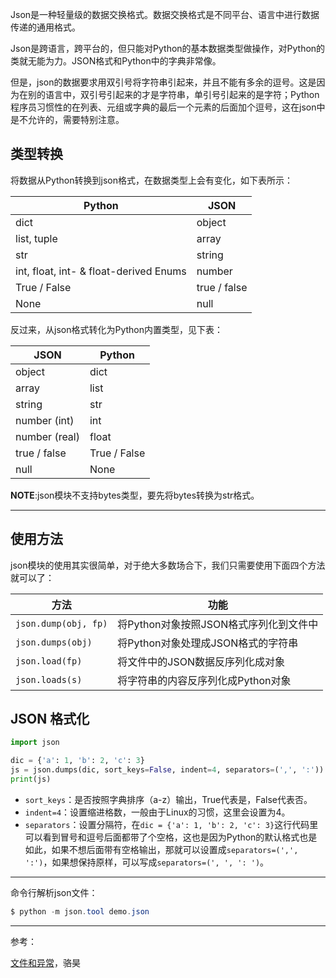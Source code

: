 Json是一种轻量级的数据交换格式。数据交换格式是不同平台、语言中进行数据传递的通用格式。

Json是跨语言，跨平台的，但只能对Python的基本数据类型做操作，对Python的类就无能为力。JSON格式和Python中的字典非常像。

但是，json的数据要求用双引号将字符串引起来，并且不能有多余的逗号。这是因为在别的语言中，双引号引起来的才是字符串，单引号引起来的是字符；Python程序员习惯性的在列表、元组或字典的最后一个元素的后面加个逗号，这在json中是不允许的，需要特别注意。

## 类型转换

将数据从Python转换到json格式，在数据类型上会有变化，如下表所示：

| Python                                 | JSON         |
| -------------------------------------- | ------------ |
| dict                                   | object       |
| list, tuple                            | array        |
| str                                    | string       |
| int, float, int- & float-derived Enums | number       |
| True / False                           | true / false |
| None                                   | null         |

反过来，从json格式转化为Python内置类型，见下表：

| JSON          | Python       |
| ------------- | ------------ |
| object        | dict         |
| array         | list         |
| string        | str          |
| number (int)  | int          |
| number (real) | float        |
| true / false  | True / False |
| null          | None         |

**NOTE**:json模块不支持bytes类型，要先将bytes转换为str格式。

------

## 使用方法

json模块的使用其实很简单，对于绝大多数场合下，我们只需要使用下面四个方法就可以了：

| 方法                 | 功能                                   |
| -------------------- | -------------------------------------- |
| `json.dump(obj, fp)` | 将Python对象按照JSON格式序列化到文件中 |
| `json.dumps(obj)`    | 将Python对象处理成JSON格式的字符串     |
| `json.load(fp)`      | 将文件中的JSON数据反序列化成对象       |
| `json.loads(s)`      | 将字符串的内容反序列化成Python对象     |

## JSON 格式化

```python
import json

dic = {'a': 1, 'b': 2, 'c': 3}
js = json.dumps(dic, sort_keys=False, indent=4, separators=(',', ':'))
print(js)
```

* `sort_keys`：是否按照字典排序（a-z）输出，True代表是，False代表否。
* `indent=4`：设置缩进格数，一般由于Linux的习惯，这里会设置为4。
* `separators`：设置分隔符，在`dic = {'a': 1, 'b': 2, 'c': 3}`这行代码里可以看到冒号和逗号后面都带了个空格，这也是因为Python的默认格式也是如此，如果不想后面带有空格输出，那就可以设置成`separators=(',', ':')`，如果想保持原样，可以写成`separators=(', ', ': ')`。

***

命令行解析json文件：

```powershell
$ python -m json.tool demo.json
```

***

参考：

[文件和异常](https://github.com/jackfrued/Python-100-Days/blob/master/Day01-15/11.%E6%96%87%E4%BB%B6%E5%92%8C%E5%BC%82%E5%B8%B8.md)，骆昊